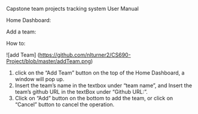 Capstone team projects tracking system
User Manual

Home Dashboard:

Add a team:

How to:

![add Team]
(https://github.com/nlturner2/CS690-Project/blob/master/addTeam.png)

1. click on the “Add Team” button on the top of the Home Dashboard, a window will pop up.
2. Insert the team’s name in the textbox under “team name”, and Insert the team’s github URL in the textBox under “Github URL:”.
3. Click on “Add” button on the bottom to add the team, or click on “Cancel” button to cancel the operation. 
